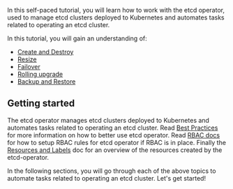 In this self-paced tutorial, you will learn how to work with the etcd operator, used to manage etcd clusters deployed to Kubernetes and automates tasks related to operating an etcd cluster.

In this tutorial, you will gain an understanding of:
- [Create and Destroy](https://github.com/coreos/etcd-operator#create-and-destroy-an-etcd-cluster)
- [Resize](https://github.com/coreos/etcd-operator#resize-an-etcd-cluster)
- [Failover](https://github.com/coreos/etcd-operator#failover)
- [Rolling upgrade](https://github.com/coreos/etcd-operator#upgrade-an-etcd-cluster)
- [Backup and Restore](https://github.com/coreos/etcd-operator#backup-and-restore-an-etcd-cluster)

## Getting started

The etcd operator manages etcd clusters deployed to Kubernetes and automates tasks related to operating an etcd cluster. Read [Best Practices](https://github.com/coreos/etcd-operator/blob/master/doc/best_practices.md) for more information on how to better use etcd operator. Read [RBAC docs](https://github.com/coreos/etcd-operator/blob/master/doc/user/rbac.md) for how to setup RBAC rules for etcd operator if RBAC is in place. Finally the [Resources and Labels](https://github.com/coreos/etcd-operator/blob/master/doc/user/resource_labels.md) doc for an overview of the resources created by the etcd-operator.

In the following sections, you will go through each of the above topics to automate tasks related to operating an etcd cluster. Let's get started!